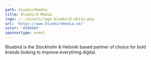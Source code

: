 ```yaml
---
path: bluebirdmedia
title: Bluebird Media
logo: /../assets/logo-bluebird-white.png
url: 'https://www.bluebirdmedia.se/'
color: '#286AA5'
sponsortype: event
---
```

Bluebird is the Stockholm & Helsinki based partner of choice for bold brands looking to improve everything digital.
